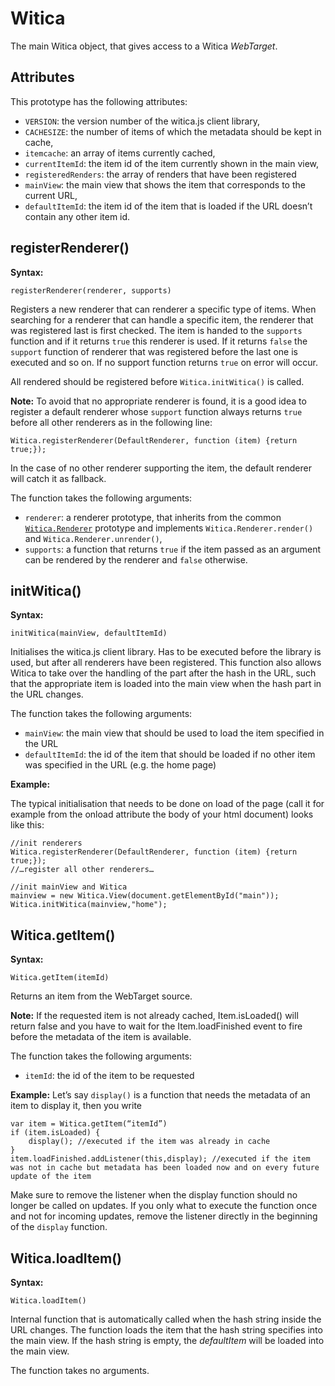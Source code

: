 # Witica

The main Witica object, that gives access to a Witica *WebTarget*.

## Attributes
This prototype has the following attributes:

* `VERSION`: the version number of the witica.js client library,
* `CACHESIZE`: the number of items of which the metadata should be kept in cache,
* `itemcache`: an array of items currently cached,
* `currentItemId`: the item id of the item currently shown in the main view,
* `registeredRenders`: the array of renders that have been registered
* `mainView`: the main view that shows the item that corresponds to the current URL,
* `defaultItemId`: the item id of the item that is loaded if the URL doesn’t contain any other item id.

## registerRenderer()

**Syntax:**

	registerRenderer(renderer, supports)

Registers a new renderer that can renderer a specific type of items. When searching for a renderer that can handle a specific item, the renderer that was registered last is first checked. The item is handed to the `supports` function and if it returns `true` this renderer is used. If it returns `false` the `support` function of renderer that was registered before the last one is executed and so on. If no support function returns `true` on error will occur. 

All rendered should be registered before `Witica.initWitica()` is called.

**Note:** To avoid that no appropriate renderer is found, it is a good idea to register a default renderer whose `support` function always returns `true` before all other renderers as in the following line:

	Witica.registerRenderer(DefaultRenderer, function (item) {return true;});

In the case of no other renderer supporting the item, the default renderer will catch it as fallback.

The function takes the following arguments:

* `renderer`: a renderer prototype, that inherits from the common [`Witica.Renderer`](!doc/client/witica_renderer) prototype and implements `Witica.Renderer.render()` and `Witica.Renderer.unrender()`,
* `supports`: a function that returns `true` if the item passed as an argument can be rendered by the renderer and `false` otherwise.

## initWitica()

**Syntax:**

	initWitica(mainView, defaultItemId)

Initialises the witica.js client library. Has to be executed before the library is used, but after all renderers have been registered. This function also allows Witica to take over the handling of the part after the hash in the URL, such that the appropriate item is loaded into the main view when the hash part in the URL changes.

The function takes the following arguments:

* `mainView`: the main view that should be used to load the item specified in the URL
* `defaultItemId`: the id of the item that should be loaded if no other item was specified in the URL (e.g. the home page)

**Example:**

The typical initialisation that needs to be done on load of the page (call it for example from the onload attribute the body of your html document) looks like this:

	//init renderers
	Witica.registerRenderer(DefaultRenderer, function (item) {return true;});
	//…register all other renderers…

	//init mainView and Witica
	mainview = new Witica.View(document.getElementById("main"));
	Witica.initWitica(mainview,"home");

## Witica.getItem()

**Syntax:**

	Witica.getItem(itemId)

Returns an item from the WebTarget source. 

**Note:** If the requested item is not already cached, Item.isLoaded() will return false and you have to wait for the Item.loadFinished event to fire before the metadata of the item is available.

The function takes the following arguments:

* `itemId`: the id of the item to be requested

**Example:** Let’s say `display()` is a function that needs the metadata of an item to display it, then you write

	var item = Witica.getItem(“itemId”)
	if (item.isLoaded) {
		display(); //executed if the item was already in cache
	}
	item.loadFinished.addListener(this,display); //executed if the item was not in cache but metadata has been loaded now and on every future update of the item

Make sure to remove the listener when the display function should no longer be called on updates. If you only what to execute the function once and not for incoming updates, remove the listener directly in the beginning of the `display` function.

## Witica.loadItem()

**Syntax:**

	Witica.loadItem()

Internal function that is automatically called when the hash string inside the URL changes. The function loads the item that the hash string specifies into the main view. If the hash string is empty, the *defaultItem* will be loaded into the main view.

The function takes no arguments.